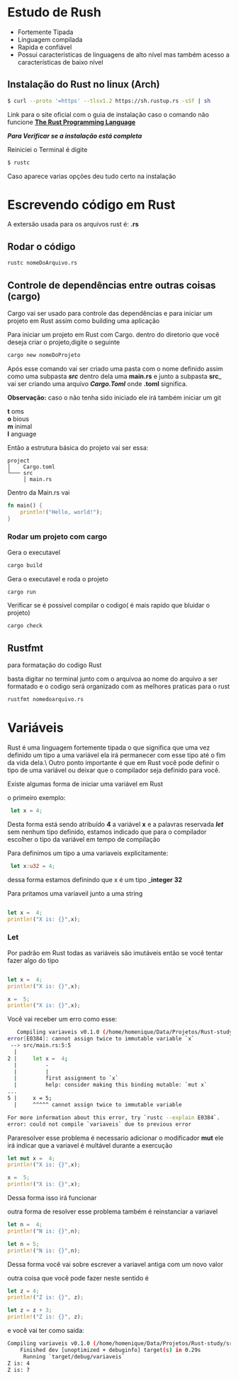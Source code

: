 # Estudo de Rush

- Fortemente Tipada 
- Linguagem compilada 
- Rapida e confiável 
- Possui características de linguagens de alto nível mas também acesso a características de baixo nível

## Instalação do Rust no linux (Arch)

```bash
$ curl --proto '=https' --tlsv1.2 https://sh.rustup.rs -sSf | sh

```
Link para o site oficial com o guia de instalação caso o comando não funcione __[The Rust Programming Language](https://doc.rust-lang.org/book/ch01-01-installation.html)__

___Para Verificar se a instalação está completa___ 

Reiniciei o Terminal é digite 

```Bash
$ rustc
```
Caso aparece varias opções deu tudo certo na instalação

# Escrevendo código em Rust

A extersão usada para os arquivos rust é:  __.rs__ 

## Rodar o código 

```bash
rustc nomeDoArquivo.rs
```

## Controle de dependências entre outras coisas  (cargo)

Cargo vai ser usado para controle das dependências e para iniciar um projeto em Rust assim como building uma aplicação 


Para iniciar um projeto em Rust com Cargo. dentro do diretorio que você deseja criar o projeto,digite o seguinte 

```bash
cargo new nomeDoProjeto
```

Após esse comando vai ser criado uma pasta com o nome definido assim como uma subpasta ___src___ dentro dela uma __main.rs__ e junto a subpasta __src___ vai ser criando uma arquivo ___Cargo.Toml___ onde __.toml__ significa.

__Observação:__ caso o não tenha sido iniciado ele irá também iniciar um git

__t__ oms\
__o__ bious\
__m__ inimal\
__l__ anguage


Então a estrutura básica do projeto vai ser essa: 
```
project
│    Cargo.toml
└─── src     
     │ main.rs

```
Dentro da Main.rs vai

```rust
fn main() {
    println!("Hello, world!");
}

```
### Rodar um projeto com cargo
Gera o executavel 
```bash
cargo build
```

Gera o executavel e roda o projeto

```bash 
cargo run
```

Verificar se é possivel compilar o codigo( é mais rapido que bluidar o projeto)
```bash
cargo check 
```
## Rustfmt 

para formatação do codigo Rust

basta digitar no terminal junto com o arquivoa ao nome do arquivo a ser formatado e o codigo será organizado com as melhores praticas para o rust

```bash
rustfmt nomedoarquivo.rs
```

# Variáveis

Rust é uma linguagem fortemente tipada o que significa que uma vez definido um tipo a uma variável ela irá permanecer com esse tipo até o fim da vida dela.\ Outro ponto importante é que em Rust você pode definir o tipo de uma variável ou deixar que o compilador seja definido para você. 

Existe algumas forma de iniciar uma variável em Rust 

o primeiro exemplo: 

```Rust
 let x = 4;
```
Desta forma está sendo atribuído __4__ a variável __x__ e a palavras reservada ___let___ sem nenhum tipo definido, estamos indicado que para o compilador escolher o tipo da variável em tempo de compilação   

Para definimos um tipo a uma variaveis explicitamente: 

```Rust
 let x:u32 = 4;
```

dessa forma estamos definindo que x é um tipo ___integer 32__

Para pritamos uma variaveil junto a uma string 

```Rust

let x =  4;
println!("X is: {}",x);

```

### Let

Por padrão em Rust todas as variáveis são imutáveis então se você tentar fazer algo do tipo


```Rust

let x =  4;
println!("X is: {}",x);

x =  5;
println!("X is: {}",x);

```

Você vai receber um erro como esse: 


```bash 
   Compiling variaveis v0.1.0 (/home/homenique/Data/Projetos/Rust-study/src/3.Variaveis/variaveis)
error[E0384]: cannot assign twice to immutable variable `x`
 --> src/main.rs:5:5
  |
2 |     let x =  4;
  |         -
  |         |
  |         first assignment to `x`
  |         help: consider making this binding mutable: `mut x`
...
5 |     x = 5;
  |     ^^^^^ cannot assign twice to immutable variable

For more information about this error, try `rustc --explain E0384`.
error: could not compile `variaveis` due to previous error
```

Pararesolver esse problema é necessario adicionar o modificador __mut__ ele irá indicar que a variavel é multável durante a exercução


```Rust
let mut x =  4;
println!("X is: {}",x);

x =  5;
println!("X is: {}",x);

```

Dessa forma isso irá funcionar 

outra forma de resolver esse problema também é reinstanciar a variavel

```Rust
let n =  4;
println!("N is: {}",n);

let n = 5;
println!("N is: {}",n);

```

Dessa forma você vai sobre escrever a variavel antiga com um novo valor 

outra coisa que você pode fazer neste sentido é 

```Rust
let z = 4;
println!("Z is: {}", z);

let z = z + 3;
println!("Z is: {}", z);

```
e você vai ter como saida: 

```bash
Compiling variaveis v0.1.0 (/home/homenique/Data/Projetos/Rust-study/src/3.Variaveis/variaveis)
    Finished dev [unoptimized + debuginfo] target(s) in 0.29s
     Running `target/debug/variaveis`
Z is: 4
Z is: 7
```